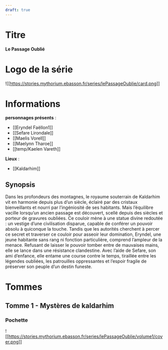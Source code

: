 ```yaml
---
draft: true
---
```


# Titre

**Le Passage Oublié**

# Logo de la série

![[https://stories.mythorium.ebasson.fr/series/lePassageOublie/card.png]]

# Informations

**personnages présents** :
- [[Eryndel Faëllon1]]
- [[Sefare Lirondale]]
- [[Maelis Vorell]]
- [[Maelynn Tharoe]]
- [[temp/Kaelen Vareth]]

**Lieux** : 
- [[Kaldarhim]]

## Synopsis

Dans les profondeurs des montagnes, le royaume souterrain de Kaldarhim vit en harmonie depuis plus d’un siècle, éclairé par des cristaux bienveillants et nourri par l’ingéniosité de ses habitants. Mais l’équilibre vacille lorsqu’un ancien passage est découvert, scellé depuis des siècles et porteur de gravures oubliées. Ce couloir mène à une statue divine redoutée : un vestige d’une civilisation disparue, capable de conférer un pouvoir absolu à quiconque la touche. Tandis que les autorités cherchent à percer ce secret et traverser ce couloir pour asseoir leur domination, Eryndel, une jeune habitante sans rang ni fonction particulière, comprend l’ampleur de la menace. Refusant de laisser le pouvoir tomber entre de mauvaises mains, elle se lance dans une résistance clandestine. Avec l’aide de Sefare, son ami d’enfance, elle entame une course contre le temps, tiraillée entre les légendes oubliées, les patrouilles oppressantes et l’espoir fragile de préserver son peuple d’un destin funeste.

# Tommes

## Tomme 1 - Mystères de kaldarhim

### Pochette

![[https://stories.mythorium.ebasson.fr/series/lePassageOublie/volume1/cover.png]]
